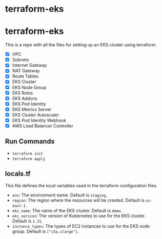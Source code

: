 # terraform-eks
# terraform-eks

This is a repo with all the files for setting up an EKS cluster using terraform.

- [x] VPC
- [x] Subnets
- [x] Internet Gateway
- [x] NAT Gateway
- [x] Route Tables
- [x] EKS Cluster
- [x] EKS Node Group
- [x] EKS Roles
- [x] EKS Addons
- [x] EKS Pod Identity
- [x] EKS Metrics Server
- [x] EKS Cluster Autoscaler
- [x] EKS Pod Identity Webhook
- [x] AWS Load Balancer Controller
## Run Commands

- `terraform init`
- `terraform apply`
## locals.tf
This file defines the local variables used in the terraform configuration files.

- `env`: The environment name. Default is `staging`.
- `region`: The region where the resources will be created. Default is `us-east-1`.
- `eks_name`: The name of the EKS cluster. Default is `demo`.
- `eks_version`: The version of Kubernetes to use for the EKS cluster. Default is `1.31`.
- `instance_types`: The types of EC2 instances to use for the EKS node group. Default is `["c5a.xlarge"]`.
